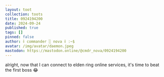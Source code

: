 ```yaml
---
layout: toot
collection: toots
title: 0924194200
date: 2024-09-24
published: true
tags: []
pinned: false
author: ⸸ commander ░ nova ⸸ :~$
avatar: /img/avatar/daemon.jpeg
mastodon: https://mastodon.online/@cmdr_nova/0924194200
---
```


alright, now that I can connect to elden ring online services, it's time to beat the first boss 😂
